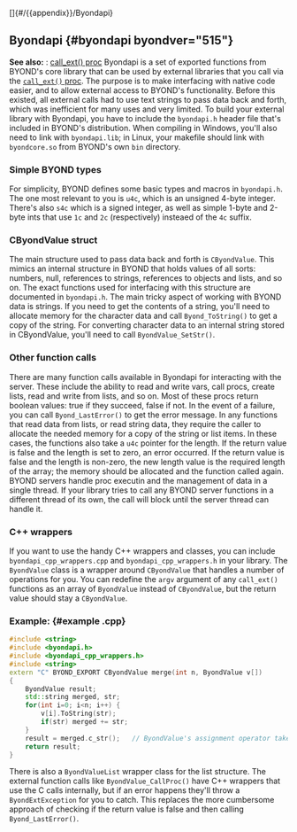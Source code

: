 []{#/{{appendix}}/Byondapi}
  ## Byondapi {#byondapi byondver="515"}
  **See also:**
  :   [call_ext() proc](ref/proc/call_ext)
  Byondapi is a set of exported functions from BYOND\'s core library that
  can be used by external libraries that you call via the [`call_ext()`
  proc](ref/proc/call_ext). The purpose is to make interfacing with native
  code easier, and to allow external access to BYOND\'s functionality.
  Before this existed, all external calls had to use text strings to pass
  data back and forth, which was inefficient for many uses and very
  limited.
  To build your external library with Byondapi, you have to include the
  `byondapi.h` header file that\'s included in BYOND\'s distribution. When
  compiling in Windows, you\'ll also need to link with `byondapi.lib`; in
  Linux, your makefile should link with `byondcore.so` from BYOND\'s own
  `bin` directory.
  ### Simple BYOND types
  For simplicity, BYOND defines some basic types and macros in
  `byondapi.h`. The one most relevant to you is `u4c`, which is an
  unsigned 4-byte integer. There\'s also `s4c` which is a signed integer,
  as well as simple 1-byte and 2-byte ints that use `1c` and `2c`
  (respectively) insteaed of the `4c` suffix.
  ### CByondValue struct
  The main structure used to pass data back and forth is `CByondValue`.
  This mimics an internal structure in BYOND that holds values of all
  sorts: numbers, null, references to strings, references to objects and
  lists, and so on.
  The exact functions used for interfacing with this structure are
  documented in `byondapi.h`.
  The main tricky aspect of working with BYOND data is strings. If you
  need to get the contents of a string, you\'ll need to allocate memory
  for the character data and call `Byond_ToString()` to get a copy of the
  string. For converting character data to an internal string stored in
  CByondValue, you\'ll need to call `ByondValue_SetStr()`.
  ### Other function calls
  There are many function calls available in Byondapi for interacting with
  the server. These include the ability to read and write vars, call
  procs, create lists, read and write from lists, and so on.
  Most of these procs return boolean values: true if they succeed, false
  if not. In the event of a failure, you can call `Byond_LastError()` to
  get the error message.
  In any functions that read data from lists, or read string data, they
  require the caller to allocate the needed memory for a copy of the
  string or list items. In these cases, the functions also take a `u4c`
  pointer for the length. If the return value is false and the length is
  set to zero, an error occurred. If the return value is false and the
  length is non-zero, the new length value is the required length of the
  array; the memory should be allocated and the function called again.
  BYOND servers handle proc executin and the management of data in a
  single thread. If your library tries to call any BYOND server functions
  in a different thread of its own, the call will block until the server
  thread can handle it.
  ### C++ wrappers
  If you want to use the handy C++ wrappers and classes, you can include
  `byondapi_cpp_wrappers.cpp` and `byondapi_cpp_wrappers.h` in your
  library.
  The `ByondValue` class is a wrapper around `CByondValue` that handles a
  number of operations for you. You can redefine the `argv` argument of
  any `call_ext()` functions as an array of `ByondValue` instead of
  `CByondValue`, but the return value should stay a `CByondValue`.
  ### Example: {#example .cpp}
  ``` cpp
  #include <string>
  #include <byondapi.h>
  #include <byondapi_cpp_wrappers.h>
  #include <string>
  extern "C" BYOND_EXPORT CByondValue merge(int n, ByondValue v[])
  {
      ByondValue result;
      std::string merged, str;
      for(int i=0; i<n; i++) {
          v[i].ToString(str);
          if(str) merged += str;
      }
      result = merged.c_str();   // ByondValue's assignment operator takes care of everything
      return result;
  }
  ```
  There is also a `ByondValueList` wrapper class for the list structure.
  The external function calls like `ByondValue_CallProc()` have C++
  wrappers that use the C calls internally, but if an error happens
  they\'ll throw a `ByondExtException` for you to catch. This replaces the
  more cumbersome approach of checking if the return value is false and
  then calling `Byond_LastError()`.